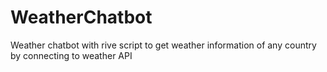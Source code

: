 # WeatherChatbot
Weather chatbot with rive script to get weather information of any country by connecting to weather API
